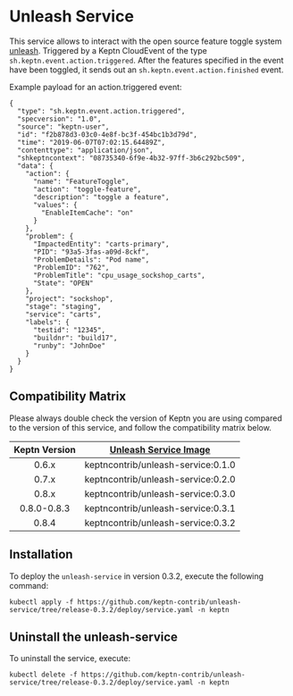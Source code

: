 # Unleash Service

This service allows to interact with the open source feature toggle system [unleash](https://github.com/unleash). 
Triggered by a Keptn CloudEvent of the type `sh.keptn.event.action.triggered`. After the features specified in the event 
have been toggled, it sends out an `sh.keptn.event.action.finished` event.

Example payload for an action.triggered event:

```
{
  "type": "sh.keptn.event.action.triggered",
  "specversion": "1.0",
  "source": "keptn-user",
  "id": "f2b878d3-03c0-4e8f-bc3f-454bc1b3d79d",
  "time": "2019-06-07T07:02:15.64489Z",
  "contenttype": "application/json",
  "shkeptncontext": "08735340-6f9e-4b32-97ff-3b6c292bc509",
  "data": {
    "action": {
      "name": "FeatureToggle",
      "action": "toggle-feature",
      "description": "toggle a feature",
      "values": {
        "EnableItemCache": "on"
      }
    },
    "problem": {
      "ImpactedEntity": "carts-primary",
      "PID": "93a5-3fas-a09d-8ckf",
      "ProblemDetails": "Pod name",
      "ProblemID": "762",
      "ProblemTitle": "cpu_usage_sockshop_carts",
      "State": "OPEN"
    },
    "project": "sockshop",
    "stage": "staging",
    "service": "carts",
    "labels": {
      "testid": "12345",
      "buildnr": "build17",
      "runby": "JohnDoe"
    }
  }
}
```

## Compatibility Matrix

Please always double check the version of Keptn you are using compared to the version of this service, and follow the compatibility matrix below.


| Keptn Version    | [Unleash Service Image](https://hub.docker.com/r/keptncontrib/unleash-service/tags) |
|:----------------:|:----------------------------------------:|
|       0.6.x      | keptncontrib/unleash-service:0.1.0  |
|       0.7.x      | keptncontrib/unleash-service:0.2.0  |
|       0.8.x      | keptncontrib/unleash-service:0.3.0  |
|    0.8.0-0.8.3   | keptncontrib/unleash-service:0.3.1  |
|       0.8.4      | keptncontrib/unleash-service:0.3.2  |



## Installation

To deploy the `unleash-service` in version 0.3.2, execute the following command:

```
kubectl apply -f https://github.com/keptn-contrib/unleash-service/tree/release-0.3.2/deploy/service.yaml -n keptn
```

## Uninstall the unleash-service

To uninstall the service, execute:

```
kubectl delete -f https://github.com/keptn-contrib/unleash-service/tree/release-0.3.2/deploy/service.yaml -n keptn
```


